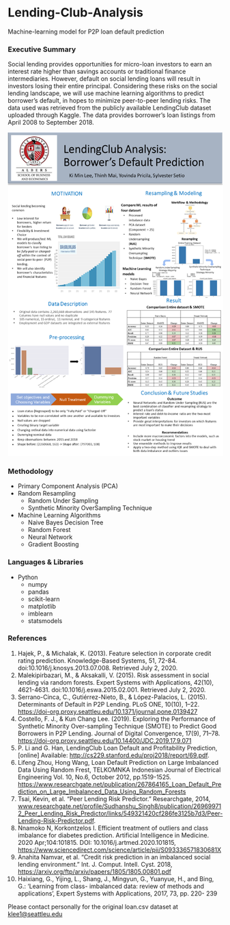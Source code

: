 # Lending-Club-Analysis
Machine-learning model for P2P loan default prediction
### Executive Summary
Social lending provides opportunities for micro-loan investors to earn an interest rate higher than savings accounts or traditional finance intermediaries. However, default on social lending loans will result in investors losing their entire principal. Considering these risks on the social lending landscape, we will use machine learning algorithms to predict borrower’s default, in hopes to minimize peer-to-peer lending risks. The data used was retrieved from the publicly available LendingClub dataset uploaded through Kaggle. The data provides borrower’s loan listings from April 2008 to September 2018. 

![](Slide1.PNG)

### Methodology 
* Primary Component Analysis (PCA)
* Random Resampling
  * Random Under Sampling
  * Synthetic Minority OverSampling Technique
* Machine Learning Algorithms 
   * Naive Bayes Decision Tree
   * Random Forest 
   * Neural Network
   * Gradient Boosting

### Languages & Libraries
* Python
  * numpy
  * pandas
  * scikit-learn
  * matplotlib
  * imblearn
  * statsmodels

### References
1. Hajek, P., & Michalak, K. (2013). Feature selection in corporate credit rating prediction. Knowledge-Based Systems, 51, 72-84. doi:10.1016/j.knosys.2013.07.008. Retrieved July 2, 2020. 
2. Malekipirbazari, M., & Aksakalli, V. (2015). Risk assessment in social lending via random forests. Expert Systems with Applications, 42(10), 4621-4631. doi:10.1016/j.eswa.2015.02.001. Retrieved July 2, 2020. 
3.	Serrano-Cinca, C., Gutiérrez-Nieto, B., & López-Palacios, L. (2015). Determinants of Default in P2P Lending. PLoS ONE, 10(10), 1–22. https://doi-org.proxy.seattleu.edu/10.1371/journal.pone.0139427
4.	Costello, F. J., & Kun Chang Lee. (2019). Exploring the Performance of Synthetic Minority Over-sampling Technique (SMOTE) to Predict Good Borrowers in P2P Lending. Journal of Digital Convergence, 17(9), 71–78. https://doi-org.proxy.seattleu.edu/10.14400/JDC.2019.17.9.071
5.	P. Li and G. Han, LendingClub Loan Default and Profitability Prediction, [online] Available: http://cs229.stanford.edu/proj2018/report/69.pdf. 
6.	Lifeng Zhou, Hong Wang, Loan Default Prediction on Large Imbalanced Data Using Random Frest, TELKOMNKA Indonesian Journal of Electrical Engineering Vol. 10, No.6, October 2012, pp.1519-1525. https://www.researchgate.net/publication/267864165_Loan_Default_Prediction_on_Large_Imbalanced_Data_Using_Random_Forests
7.	Tsai, Kevin, et al. “Peer Lending Risk Predictor.” Researchgate, 2014, www.researchgate.net/profile/Sudhanshu_Singh8/publication/269699712_Peer_Lending_Risk_Predictor/links/549321420cf286fe3125b7d3/Peer-Lending-Risk-Predictor.pdf.
8.	Nnamoko N, Korkontzelos I. Efficient treatment of outliers and class imbalance for diabetes prediction. Artificial Intelligence in Medicine. 2020 Apr;104:101815. DOI: 10.1016/j.artmed.2020.101815,
https://www.sciencedirect.com/science/article/pii/S093336571830681X
9.	Anahita Namvar, et al. “Credit risk prediction in an imbalanced social lending environment.”  Int. J. Comput. Intell. Cyst. 2018,
https://arxiv.org/ftp/arxiv/papers/1805/1805.00801.pdf
10.	Haixiang, G., Yijing, L., Shang, J., Mingyun, G., Yuanyue, H., and Bing, G.: ‘Learning from class- imbalanced data: review of methods and applications’, Expert Systems with Applications, 2017, 73, pp. 220- 239 

Please contact personally for the original loan.csv dataset at klee1@seattleu.edu 
